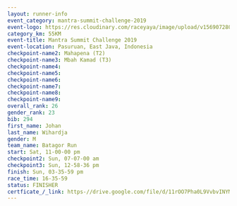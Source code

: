```yaml
---
layout: runner-info 
event_category: mantra-summit-challenge-2019 
event-logo: https://res.cloudinary.com/raceyaya/image/upload/v1569072809/logo/mantra-image_segrbx.jpg
category_km: 55KM 
event-title: Mantra Summit Challenge 2019 
event-location: Pasuruan, East Java, Indonesia 
checkpoint-name2: Mahapena (T2) 
checkpoint-name3: Mbah Kamad (T3) 
checkpoint-name4: 
checkpoint-name5: 
checkpoint-name6: 
checkpoint-name7: 
checkpoint-name8: 
checkpoint-name9: 
overall_rank: 26
gender_rank: 23
bib: 294
first_name: Johan
last_name: Wihardja
gender: M
team_name: Batagor Run
start: Sat, 11-00-00 pm
checkpoint2: Sun, 07-07-00 am
checkpoint3: Sun, 12-58-36 pm
finish: Sun, 03-35-59 pm
race_time: 16-35-59
status: FINISHER
certficate_/_link: https-//drive.google.com/file/d/11rOO7Pha0L9VvbvINYMmJQEM_PgT1x36/view?usp=sharing
---
```

